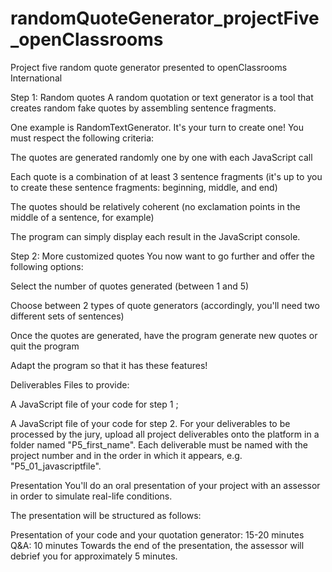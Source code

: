 # randomQuoteGenerator_projectFive_openClassrooms
Project five random quote generator presented to openClassrooms International

Step 1: Random quotes
A random quotation or text generator is a tool that creates random fake quotes by assembling sentence fragments. 

One example is RandomTextGenerator. It's your turn to create one! You must respect the following criteria:

The quotes are generated randomly one by one with each JavaScript call

Each quote is a combination of at least 3 sentence fragments (it's up to you to create these sentence fragments: beginning, middle, and end)

The quotes should be relatively coherent (no exclamation points in the middle of a sentence, for example)

The program can simply display each result in the JavaScript console.

Step 2: More customized quotes
You now want to go further and offer the following options:

Select the number of quotes generated (between 1 and 5)

Choose between 2 types of quote generators (accordingly, you'll need two different sets of sentences)

Once the quotes are generated, have the program generate new quotes or quit the program

Adapt the program so that it has these features!

Deliverables
Files to provide:

A JavaScript file of your code for step 1 ;

A JavaScript file of your code for step 2.
For your deliverables to be processed by the jury, upload all project deliverables onto the platform in a folder named "P5_first_name". Each deliverable must be named with the project number and in the order in which it appears, e.g. "P5_01_javascriptfile". 

Presentation
You'll do an oral presentation of your project with an assessor in order to simulate real-life conditions. 

The presentation will be structured as follows:  

Presentation of your code and your quotation generator: 15-20 minutes
Q&A: 10 minutes
Towards the end of the presentation, the assessor will debrief you for approximately 5 minutes.